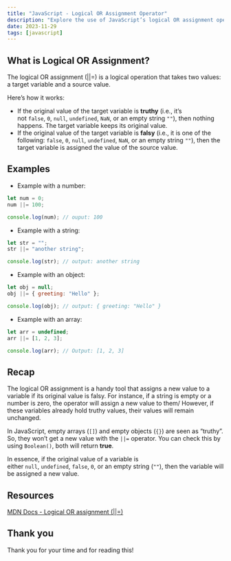 ```yaml
---
title: "JavaScript - Logical OR Assignment Operator"
description: "Explore the use of JavaScript’s logical OR assignment operator with various data types and understand its real-world applications."
date: 2023-11-29
tags: [javascript]
---
```


## What is Logical OR Assignment?

The logical OR assignment (||=) is a logical operation that takes two values: a target variable and a source value.

Here’s how it works:

- If the original value of the target variable is **truthy** (i.e., it’s not `false`, `0`, `null`, `undefined`, `NaN`, or an empty string `""`), then nothing happens. The target variable keeps its original value.
- If the original value of the target variable is **falsy** (i.e., it is one of the following: `false`, `0`, `null`, `undefined`, `NaN`, or an empty string `""`), then the target variable is assigned the value of the source value.

## Examples

- Example with a number:

```js
let num = 0;
num ||= 100;

console.log(num); // ouput: 100
```

- Example with a string:

```js
let str = "";
str ||= "another string";

console.log(str); // output: another string
```

- Example with an object:

```js
let obj = null;
obj ||= { greeting: "Hello" };

console.log(obj); // output: { greeting: "Hello" }
```

- Example with an array:

```js
let arr = undefined;
arr ||= [1, 2, 3];

console.log(arr); // Output: [1, 2, 3]
```

## Recap

The logical OR assignment is a handy tool that assigns a new value to a variable if its original value is falsy. For instance, if a string is empty or a number is zero, the operator will assign a new value to them/ However, if these variables already hold truthy values, their values will remain unchanged.

In JavaScript, empty arrays (`[]`) and empty objects (`{}`) are seen as “truthy”. So, they won’t get a new value with the `||=` operator. You can check this by using `Boolean()`, both will return **true**.

In essence, if the original value of a variable is either `null`, `undefined`, `false`, `0`, or an empty string (`""`), then the variable will be assigned a new value.

## Resources

[MDN Docs - Logical OR assignment (||=)](https://developer.mozilla.org/en-US/docs/Web/JavaScript/Reference/Operators/Logical_OR_assignment)

## Thank you

Thank you for your time and for reading this!
